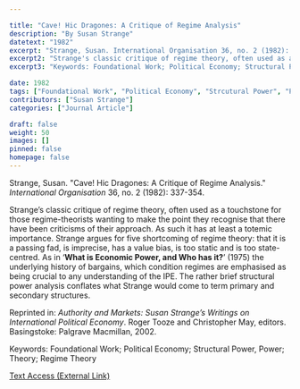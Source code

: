 ```yaml
---

title: "Cave! Hic Dragones: A Critique of Regime Analysis"
description: "By Susan Strange"
datetext: "1982"
excerpt: "Strange, Susan. International Organisation 36, no. 2 (1982): 337-354."
excerpt2: "Strange's classic critique of regime theory, often used as a touchstone for those regime-theorists wanting to make the point they recognise that there have been criticisms of their approach. As such it has at least a totemic importance. Strange argues for five shortcoming of regime theory: that it is a passing fad, is imprecise, has a value bias, is too static and is too state-centred. As in 'What is Economic Power, and Who has it?' (1975) the underlying history of bargains, which condition regimes are emphasised as being crucial to any understanding of the IPE. The rather brief structural power analysis conflates what Strange would come to term primary and secondary structures. Reprinted in: Authority and Markets: Susan Strange’s Writings on International Political Economy. Roger Tooze and Christopher May, editors. Basingstoke: Palgrave Macmillan, 2002."
excerpt3: "Keywords: Foundational Work; Political Economy; Structural Power, Power; Theory; Regime Theory"

date: 1982
tags: ["Foundational Work", "Political Economy", "Strcutural Power", "Power", "Theory", "1980's", "Susan Strange"]
contributors: ["Susan Strange"]
categories: ["Journal Article"]

draft: false
weight: 50
images: []
pinned: false
homepage: false
---
```


Strange, Susan. "Cave! Hic Dragones: A Critique of Regime Analysis." *International Organisation* 36, no. 2 (1982): 337-354.

Strange’s classic critique of regime theory, often used as a touchstone for those regime-theorists wanting to make the point they recognise that there have been criticisms of their approach. As such it has at least a totemic importance. Strange argues for five shortcoming of regime theory: that it is a passing fad, is imprecise, has a value bias, is too static and is too state-centred. As in ‘<b>What is Economic Power, and Who has it?</b>’ (1975) the underlying history of bargains, which condition regimes are emphasised as being crucial to any understanding of the IPE. The rather brief structural power analysis conflates what Strange would come to term primary and secondary structures.

Reprinted in: *Authority and Markets: Susan Strange’s Writings on International Political Economy*. Roger Tooze and Christopher May, editors. Basingstoke: Palgrave Macmillan, 2002.

Keywords: Foundational Work; Political Economy; Structural Power, Power; Theory; Regime Theory

[Text Access (External Link)](https://doi.org/10.1017/S0020818300019020)
